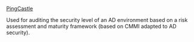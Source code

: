 [PingCastle](https://github.com/vletoux/pingcastle)

Used for auditing the security level of an AD environment based on a risk assessment and maturity framework (based on CMMI adapted to AD security).
